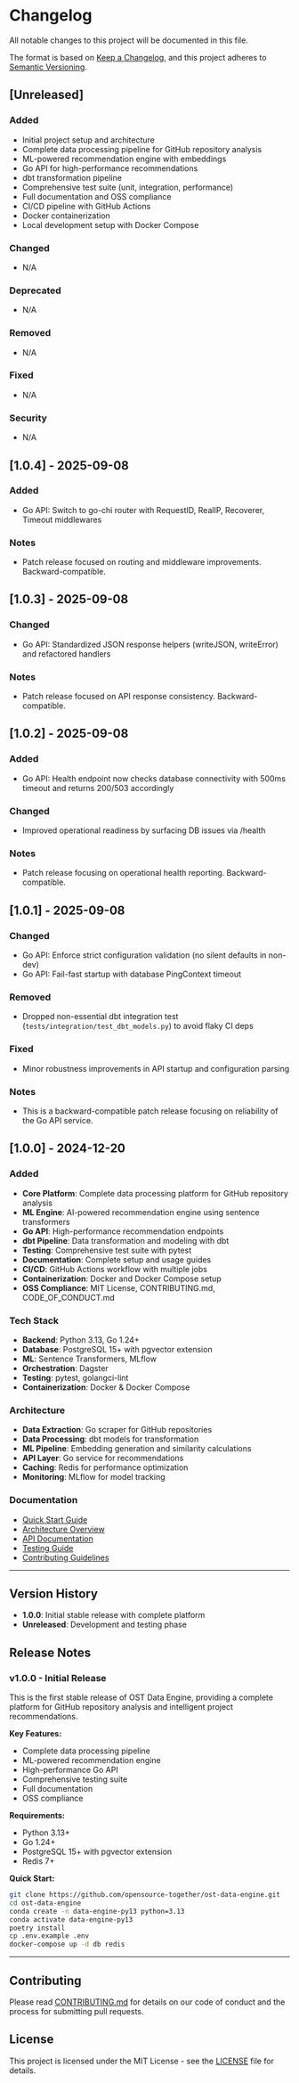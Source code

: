 # Changelog

All notable changes to this project will be documented in this file.

The format is based on [Keep a Changelog](https://keepachangelog.com/en/1.0.0/),
and this project adheres to [Semantic Versioning](https://semver.org/spec/v2.0.0.html).

## [Unreleased]

### Added
- Initial project setup and architecture
- Complete data processing pipeline for GitHub repository analysis
- ML-powered recommendation engine with embeddings
- Go API for high-performance recommendations
- dbt transformation pipeline
- Comprehensive test suite (unit, integration, performance)
- Full documentation and OSS compliance
- CI/CD pipeline with GitHub Actions
- Docker containerization
- Local development setup with Docker Compose

### Changed
- N/A

### Deprecated
- N/A

### Removed
- N/A

### Fixed
- N/A

### Security
- N/A

## [1.0.4] - 2025-09-08

### Added
- Go API: Switch to go-chi router with RequestID, RealIP, Recoverer, Timeout middlewares

### Notes
- Patch release focused on routing and middleware improvements. Backward-compatible.

## [1.0.3] - 2025-09-08

### Changed
- Go API: Standardized JSON response helpers (writeJSON, writeError) and refactored handlers

### Notes
- Patch release focused on API response consistency. Backward-compatible.

## [1.0.2] - 2025-09-08

### Added
- Go API: Health endpoint now checks database connectivity with 500ms timeout and returns 200/503 accordingly

### Changed
- Improved operational readiness by surfacing DB issues via /health

### Notes
- Patch release focusing on operational health reporting. Backward-compatible.

## [1.0.1] - 2025-09-08

### Changed
- Go API: Enforce strict configuration validation (no silent defaults in non-dev)
- Go API: Fail-fast startup with database PingContext timeout

### Removed
- Dropped non-essential dbt integration test (`tests/integration/test_dbt_models.py`) to avoid flaky CI deps

### Fixed
- Minor robustness improvements in API startup and configuration parsing

### Notes
- This is a backward-compatible patch release focusing on reliability of the Go API service.

## [1.0.0] - 2024-12-20

### Added
- **Core Platform**: Complete data processing platform for GitHub repository analysis
- **ML Engine**: AI-powered recommendation engine using sentence transformers
- **Go API**: High-performance recommendation endpoints
- **dbt Pipeline**: Data transformation and modeling with dbt
- **Testing**: Comprehensive test suite with pytest
- **Documentation**: Complete setup and usage guides
- **CI/CD**: GitHub Actions workflow with multiple jobs
- **Containerization**: Docker and Docker Compose setup
- **OSS Compliance**: MIT License, CONTRIBUTING.md, CODE_OF_CONDUCT.md

### Tech Stack
- **Backend**: Python 3.13, Go 1.24+
- **Database**: PostgreSQL 15+ with pgvector extension
- **ML**: Sentence Transformers, MLflow
- **Orchestration**: Dagster
- **Testing**: pytest, golangci-lint
- **Containerization**: Docker & Docker Compose

### Architecture
- **Data Extraction**: Go scraper for GitHub repositories
- **Data Processing**: dbt models for transformation
- **ML Pipeline**: Embedding generation and similarity calculations
- **API Layer**: Go service for recommendations
- **Caching**: Redis for performance optimization
- **Monitoring**: MLflow for model tracking

### Documentation
- [Quick Start Guide](docs/deployment/quick-start.md)
- [Architecture Overview](docs/architecture/overview.md)
- [API Documentation](docs/api/go-api.md)
- [Testing Guide](docs/testing/overview.md)
- [Contributing Guidelines](CONTRIBUTING.md)

---

## Version History

- **1.0.0**: Initial stable release with complete platform
- **Unreleased**: Development and testing phase

## Release Notes

### v1.0.0 - Initial Release
This is the first stable release of OST Data Engine, providing a complete platform for GitHub repository analysis and intelligent project recommendations.

**Key Features:**
- Complete data processing pipeline
- ML-powered recommendation engine
- High-performance Go API
- Comprehensive testing suite
- Full documentation
- OSS compliance

**Requirements:**
- Python 3.13+
- Go 1.24+
- PostgreSQL 15+ with pgvector extension
- Redis 7+

**Quick Start:**
```bash
git clone https://github.com/opensource-together/ost-data-engine.git
cd ost-data-engine
conda create -n data-engine-py13 python=3.13
conda activate data-engine-py13
poetry install
cp .env.example .env
docker-compose up -d db redis
```

---

## Contributing

Please read [CONTRIBUTING.md](CONTRIBUTING.md) for details on our code of conduct and the process for submitting pull requests.

## License

This project is licensed under the MIT License - see the [LICENSE](LICENSE) file for details.
